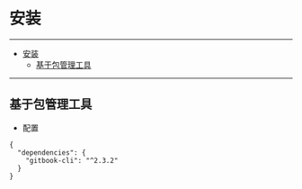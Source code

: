 # 安装

------

- [安装](#安装)
  - [基于包管理工具](#基于包管理工具)
  
------

## 基于包管理工具

- 配置

```
{
  "dependencies": {
    "gitbook-cli": "^2.3.2"
  }
}
```
